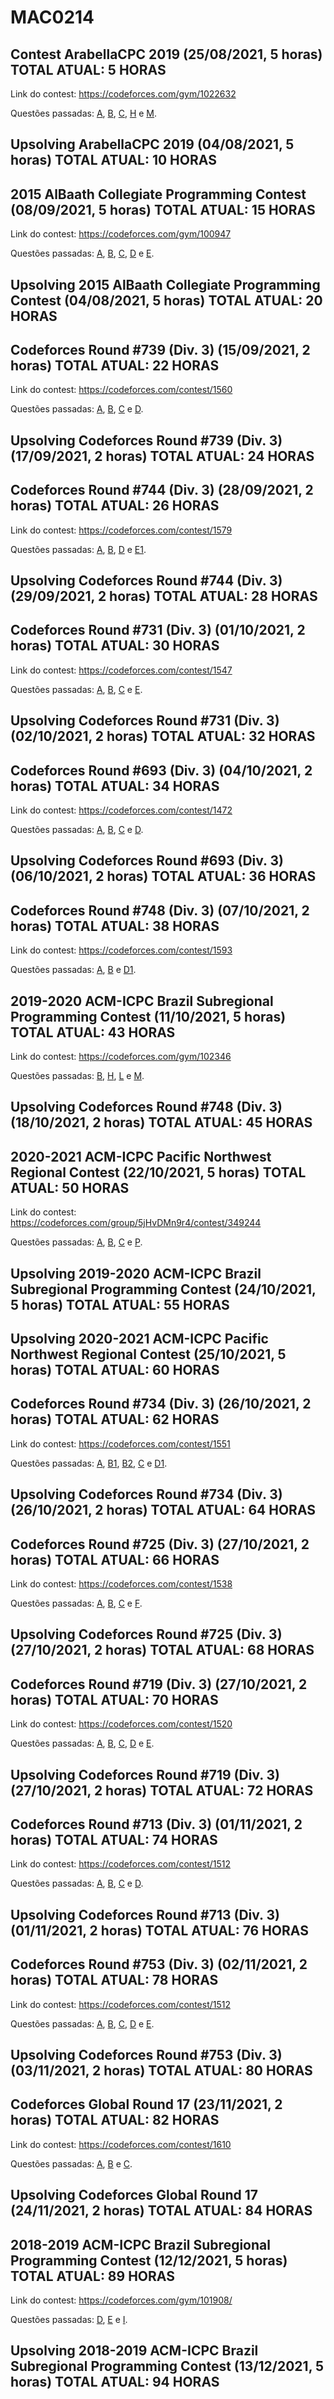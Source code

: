 # MAC0214

## Contest ArabellaCPC 2019 (25/08/2021, 5 horas) TOTAL ATUAL: 5 HORAS

Link do contest: https://codeforces.com/gym/1022632

Questões passadas: [A](https://codeforces.com/gym/102263/submission/127001857), [B](https://codeforces.com/gym/102263/submission/127002397), [C](https://codeforces.com/gym/102263/submission/127002397), [H](https://codeforces.com/gym/102263/submission/127410614) e [M](https://codeforces.com/gym/102263/submission/127005951).

## Upsolving  ArabellaCPC 2019 (04/08/2021, 5 horas) TOTAL ATUAL: 10 HORAS

## 2015 AlBaath Collegiate Programming Contest (08/09/2021, 5 horas) TOTAL ATUAL: 15 HORAS

Link do contest: https://codeforces.com/gym/100947

Questões passadas: [A](https://codeforces.com/gym/100947/submission/128298222), [B](https://codeforces.com/gym/100947/submission/128296542), [C](https://codeforces.com/gym/100947/submission/128300265), [D](https://codeforces.com/gym/100947/submission/128298600) e [E](https://codeforces.com/gym/100947/submission/128298084).

## Upsolving 2015 AlBaath Collegiate Programming Contest  (04/08/2021, 5 horas) TOTAL ATUAL: 20 HORAS

## Codeforces Round #739 (Div. 3) (15/09/2021, 2 horas) TOTAL ATUAL: 22 HORAS

Link do contest: https://codeforces.com/contest/1560

Questões passadas: [A](https://codeforces.com/contest/1560/submission/128940205), [B](https://codeforces.com/contest/1560/submission/128940694), [C](https://codeforces.com/contest/1560/submission/128941005) e [D](https://codeforces.com/contest/1560/submission/128942422).

## Upsolving Codeforces Round #739 (Div. 3) (17/09/2021, 2 horas) TOTAL ATUAL: 24 HORAS

##  Codeforces Round #744 (Div. 3) (28/09/2021, 2 horas) TOTAL ATUAL: 26 HORAS

Link do contest: https://codeforces.com/contest/1579

Questões passadas: [A](https://codeforces.com/contest/1579/submission/130105911), [B](https://codeforces.com/contest/1579/submission/130143737), [D](https://codeforces.com/contest/1579/submission/130186177) e [E1](https://codeforces.com/contest/1579/submission/130151530).

## Upsolving Codeforces Round #744 (Div. 3) (29/09/2021, 2 horas) TOTAL ATUAL: 28 HORAS


##  Codeforces Round #731 (Div. 3) (01/10/2021, 2 horas) TOTAL ATUAL: 30 HORAS

Link do contest: https://codeforces.com/contest/1547

Questões passadas: [A](https://codeforces.com/contest/1547/submission/130498448), [B](https://codeforces.com/contest/1547/submission/130499600), [C](https://codeforces.com/contest/1547/submission/130500475) e [E](https://codeforces.com/contest/1547/submission/130504017).

## Upsolving Codeforces Round #731 (Div. 3) (02/10/2021, 2 horas) TOTAL ATUAL: 32 HORAS

##  Codeforces Round #693 (Div. 3) (04/10/2021, 2 horas) TOTAL ATUAL: 34 HORAS

Link do contest: https://codeforces.com/contest/1472

Questões passadas: [A](https://codeforces.com/contest/1472/submission/130841325), [B](https://codeforces.com/contest/1472/submission/130841821), [C](https://codeforces.com/contest/1472/submission/130842231) e [D](https://codeforces.com/contest/1472/submission/130843066).

## Upsolving Codeforces Round #693 (Div. 3) (06/10/2021, 2 horas) TOTAL ATUAL: 36 HORAS

## Codeforces Round #748 (Div. 3) (07/10/2021, 2 horas) TOTAL ATUAL: 38 HORAS

Link do contest: https://codeforces.com/contest/1593

Questões passadas: [A](https://codeforces.com/contest/1593/submission/131756401), [B](https://codeforces.com/contest/1593/submission/131766545) e [D1](https://codeforces.com/contest/1593/submission/131811033).

## 2019-2020 ACM-ICPC Brazil Subregional Programming Contest (11/10/2021, 5 horas) TOTAL ATUAL: 43 HORAS

Link do contest: https://codeforces.com/gym/102346

Questões passadas: [B](https://codeforces.com/gym/102346/submission/131581278), [H](https://codeforces.com/gym/102346/submission/131588091), [L](https://codeforces.com/gym/102346/submission/131594001) e [M](https://codeforces.com/gym/102346/submission/131584416).

## Upsolving Codeforces Round #748 (Div. 3) (18/10/2021, 2 horas) TOTAL ATUAL: 45 HORAS

## 2020-2021 ACM-ICPC Pacific Northwest Regional Contest (22/10/2021, 5 horas) TOTAL ATUAL: 50 HORAS

Link do contest: https://codeforces.com/group/5jHvDMn9r4/contest/349244

Questões passadas: [A](https://codeforces.com/group/5jHvDMn9r4/contest/349244/submission/132725039), [B](https://codeforces.com/group/5jHvDMn9r4/contest/349244/submission/132728644), [C](https://codeforces.com/group/5jHvDMn9r4/contest/349244/submission/132736628) e [P](https://codeforces.com/group/5jHvDMn9r4/contest/349244/problem/P).

## Upsolving 2019-2020 ACM-ICPC Brazil Subregional Programming Contest (24/10/2021, 5 horas) TOTAL ATUAL: 55 HORAS

## Upsolving 2020-2021 ACM-ICPC Pacific Northwest Regional Contest (25/10/2021, 5 horas) TOTAL ATUAL: 60 HORAS

##  Codeforces Round #734 (Div. 3) (26/10/2021, 2 horas) TOTAL ATUAL: 62 HORAS

Link do contest: https://codeforces.com/contest/1551

Questões passadas: [A](https://codeforces.com/contest/1551/submission/133167602), [B1](https://codeforces.com/contest/1551/submission/133168443), [B2](https://codeforces.com/contest/1551/submission/133172265), [C](https://codeforces.com/contest/1551/submission/133173694) e [D1](https://codeforces.com/contest/1551/submission/133177300).

## Upsolving Codeforces Round #734 (Div. 3) (26/10/2021, 2 horas) TOTAL ATUAL: 64 HORAS

##  Codeforces Round #725 (Div. 3) (27/10/2021, 2 horas) TOTAL ATUAL: 66 HORAS

Link do contest: https://codeforces.com/contest/1538

Questões passadas: [A](https://codeforces.com/contest/1538/submission/133286378), [B](https://codeforces.com/contest/1538/submission/133286781), [C](https://codeforces.com/contest/1538/submission/133288538) e [F](https://codeforces.com/contest/1538/submission/133290160).

## Upsolving Codeforces Round #725 (Div. 3) (27/10/2021, 2 horas) TOTAL ATUAL: 68 HORAS

##  Codeforces Round #719 (Div. 3) (27/10/2021, 2 horas) TOTAL ATUAL: 70 HORAS

Link do contest: https://codeforces.com/contest/1520

Questões passadas: [A](https://codeforces.com/contest/1520/submission/133388043), [B](https://codeforces.com/contest/1520/submission/133388409), [C](https://codeforces.com/contest/1520/submission/133389061), [D](https://codeforces.com/contest/1520/submission/133390280) e [E](https://codeforces.com/contest/1520/submission/133390333).

## Upsolving Codeforces Round #719 (Div. 3) (27/10/2021, 2 horas) TOTAL ATUAL: 72 HORAS

##  Codeforces Round #713 (Div. 3) (01/11/2021, 2 horas) TOTAL ATUAL: 74 HORAS

Link do contest: https://codeforces.com/contest/1512

Questões passadas: [A](https://codeforces.com/contest/1512/submission/133986628), [B](https://codeforces.com/contest/1512/submission/133987191), [C](https://codeforces.com/contest/1512/submission/133988313) e [D](https://codeforces.com/contest/1512/submission/133990639).
## Upsolving Codeforces Round #713 (Div. 3) (01/11/2021, 2 horas) TOTAL ATUAL: 76 HORAS

##  Codeforces Round #753 (Div. 3) (02/11/2021, 2 horas) TOTAL ATUAL: 78 HORAS

Link do contest: https://codeforces.com/contest/1512

Questões passadas: [A](https://codeforces.com/contest/1607/submission/134070960), [B](https://codeforces.com/contest/1607/submission/134100513), [C](https://codeforces.com/contest/1607/submission/134085760), [D](https://codeforces.com/contest/1607/submission/134112015) e [E](https://codeforces.com/contest/1607/submission/134127926).
## Upsolving Codeforces Round #753 (Div. 3) (03/11/2021, 2 horas) TOTAL ATUAL: 80 HORAS

##  Codeforces Global Round 17 (23/11/2021, 2 horas) TOTAL ATUAL: 82 HORAS

Link do contest: https://codeforces.com/contest/1610

Questões passadas: [A](https://codeforces.com/contest/1610/submission/136627926), [B](https://codeforces.com/contest/1610/submission/136642339) e [C](https://codeforces.com/contest/1610/submission/136654567).
## Upsolving Codeforces Global Round 17 (24/11/2021, 2 horas) TOTAL ATUAL: 84 HORAS

##  2018-2019 ACM-ICPC Brazil Subregional Programming Contest (12/12/2021, 5 horas) TOTAL ATUAL: 89 HORAS

Link do contest: https://codeforces.com/gym/101908/

Questões passadas: [D](https://codeforces.com/gym/101908/submission/138930630), [E](https://codeforces.com/gym/101908/submission/138931350) e [I](https://codeforces.com/gym/101908/submission/138935478).
## Upsolving 2018-2019 ACM-ICPC Brazil Subregional Programming Contest (13/12/2021, 5 horas) TOTAL ATUAL: 94 HORAS
